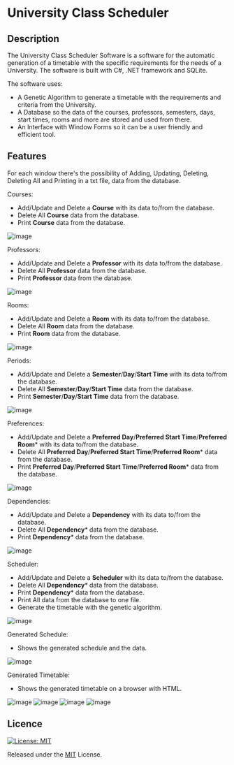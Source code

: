 # University Class Scheduler

## Description
The University Class Scheduler Software is a software for the automatic generation of a timetable with the specific requirements for the needs of a University.
The software is built with C#, .NET framework and SQLite.

The software uses:
 - A Genetic Algorithm to generate a timetable with the requirements and criteria from the University.
 - A Database so the data of the courses, professors, semesters, days, start times, rooms and more are stored and used from there.
 - An Interface with Window Forms so it can be a user friendly and efficient tool.

## Features
For each window there's the possibility of Adding, Updating, Deleting, Deleting All and Printing in a txt file, data from the database.

Courses:
- Add/Update and Delete a **Course** with its data to/from the database.
- Delete All **Course** data from the database.
- Print **Course** data from the database.

![image](https://github.com/nickarabidis/UniTimetableSchedulerGreek/assets/75751845/3bfc3367-a071-4113-bb71-ff8b663e85ae)


Professors:
- Add/Update and Delete a **Professor** with its data to/from the database.
- Delete All **Professor** data from the database.
- Print **Professor** data from the database.

![image](https://github.com/nickarabidis/UniTimetableSchedulerGreek/assets/75751845/ea3a5691-0899-4680-91a5-91f19f10f2a6)


Rooms:
- Add/Update and Delete a **Room** with its data to/from the database.
- Delete All **Room** data from the database.
- Print **Room** data from the database.

![image](https://github.com/nickarabidis/UniTimetableSchedulerGreek/assets/75751845/b1c156f1-ac2a-424d-8328-182b7bce0adf)


Periods:
- Add/Update and Delete a **Semester**/**Day**/**Start Time** with its data to/from the database.
- Delete All **Semester**/**Day**/**Start Time** data from the database.
- Print **Semester**/**Day**/**Start Time** data from the database.

![image](https://github.com/nickarabidis/UniTimetableSchedulerGreek/assets/75751845/4f3fe1ac-9232-47f1-9675-b5e75a574964)


Preferences:
- Add/Update and Delete a **Preferred Day**/**Preferred Start Time**/**Preferred Room*** with its data to/from the database.
- Delete All **Preferred Day**/**Preferred Start Time**/**Preferred Room*** data from the database.
- Print **Preferred Day**/**Preferred Start Time**/**Preferred Room*** data from the database.

![image](https://github.com/nickarabidis/UniTimetableSchedulerGreek/assets/75751845/e254ca07-ba75-4801-bc88-3986b0736ba8)


Dependencies:
- Add/Update and Delete a **Dependency** with its data to/from the database.
- Delete All **Dependency*** data from the database.
- Print **Dependency*** data from the database.

![image](https://github.com/nickarabidis/UniTimetableSchedulerGreek/assets/75751845/d614672b-38fb-4a4c-a52b-60e52b06bbaa)


Scheduler:
- Add/Update and Delete a **Scheduler** with its data to/from the database.
- Delete All **Dependency*** data from the database.
- Print **Dependency*** data from the database.
- Print All data from the database to one file.
- Generate the timetable with the genetic algorithm.

![image](https://github.com/nickarabidis/UniTimetableSchedulerGreek/assets/75751845/c76fd7be-a3ac-43dc-a24b-9db4161209d7)

Generated Schedule:
- Shows the generated schedule and the data.

![image](https://github.com/nickarabidis/UniTimetableSchedulerGreek/assets/75751845/25477b8f-e1f1-47ee-add8-8061ea81769d)


Generated Timetable:
- Shows the generated timetable on a browser with HTML.

![image](https://github.com/nickarabidis/UniTimetableSchedulerGreek/assets/75751845/1b1118ce-c3ae-477c-b163-21c4558f1681)
![image](https://github.com/nickarabidis/UniTimetableSchedulerGreek/assets/75751845/d2956543-5f4a-46c8-ae2b-e45a3a7f031c)
![image](https://github.com/nickarabidis/UniTimetableSchedulerGreek/assets/75751845/ef1e6596-59ce-461e-a70e-532b7f78d6ae)
![image](https://github.com/nickarabidis/UniTimetableSchedulerGreek/assets/75751845/29104e2e-2754-4b77-8c7d-5b831c04530d)


## Licence
[![License: MIT](https://img.shields.io/badge/License-MIT-yellow.svg)](https://opensource.org/licenses/MIT)

Released under the [MIT](https://github.com/nickarabidis/UniTimetableScheduler/blob/main/LICENSE) License.
